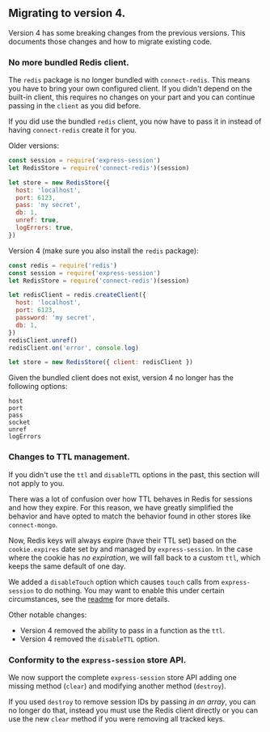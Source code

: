 ## Migrating to version 4.

Version 4 has some breaking changes from the previous versions. This documents those changes and how to migrate existing code.

### No more bundled Redis client.

The `redis` package is no longer bundled with `connect-redis`. This means you have to bring your own configured client. If you didn't depend on the built-in client, this requires no changes on your part and you can continue passing in the `client` as you did before.

If you did use the bundled `redis` client, you now have to pass it in instead of having `connect-redis` create it for you.

Older versions:

```js
const session = require('express-session')
let RedisStore = require('connect-redis')(session)

let store = new RedisStore({
  host: 'localhost',
  port: 6123,
  pass: 'my secret',
  db: 1,
  unref: true,
  logErrors: true,
})
```

Version 4 (make sure you also install the `redis` package):

```js
const redis = require('redis')
const session = require('express-session')
let RedisStore = require('connect-redis')(session)

let redisClient = redis.createClient({
  host: 'localhost',
  port: 6123,
  password: 'my secret',
  db: 1,
})
redisClient.unref()
redisClient.on('error', console.log)

let store = new RedisStore({ client: redisClient })
```

Given the bundled client does not exist, version 4 no longer has the following options:

```
host
port
pass
socket
unref
logErrors
```

### Changes to TTL management.

If you didn't use the `ttl` and `disableTTL` options in the past, this section will not apply to you.

There was a lot of confusion over how TTL behaves in Redis for sessions and how they expire. For this reason, we have greatly simplified the behavior and have opted to match the behavior found in other stores like `connect-mongo`.

Now, Redis keys will always expire (have their TTL set) based on the `cookie.expires` date set by and managed by `express-session`. In the case where the cookie has _no expiration_, we will fall back to a custom `ttl`, which keeps the same default of one day.

We added a `disableTouch` option which causes `touch` calls from `express-session` to do nothing. You may want to enable this under certain circumstances, see the [readme][1] for more details.

Other notable changes:

- Version 4 removed the ability to pass in a function as the `ttl`.
- Version 4 removed the `disableTTL` option.

### Conformity to the `express-session` store API.

We now support the complete `express-session` store API adding one missing method (`clear`) and modifying another method (`destroy`).

If you used `destroy` to remove session IDs by passing _in an array_, you can no longer do that, instead you must use the Redis client directly or you can use the new `clear` method if you were removing all tracked keys.

[1]: readme.md
